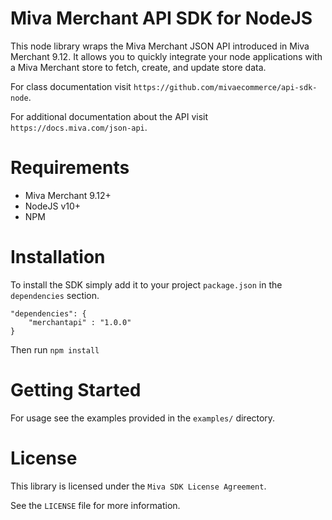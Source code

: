# Miva Merchant API SDK for NodeJS

This node library wraps the Miva Merchant JSON API introduced in
Miva Merchant 9.12. It allows you to quickly integrate your node
applications with a Miva Merchant store to fetch, create, and update
store data.

For class documentation visit `https://github.com/mivaecommerce/api-sdk-node`.

For additional documentation about the API visit `https://docs.miva.com/json-api`.

# Requirements

- Miva Merchant 9.12+
- NodeJS v10+
- NPM

# Installation

To install the SDK simply add it to your project `package.json` in the `dependencies` section.

    "dependencies": {
        "merchantapi" : "1.0.0"
    }

Then run `npm install`

# Getting Started

For usage see the examples provided in the `examples/` directory.

# License

This library is licensed under the `Miva SDK License Agreement`.

See the `LICENSE` file for more information.